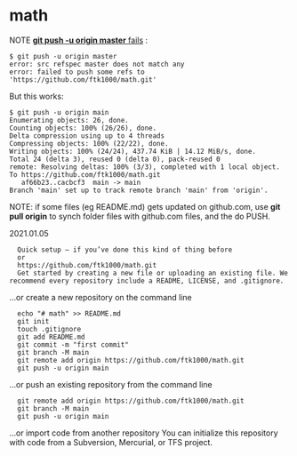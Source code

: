 # math

NOTE [**git push -u origin master** fails](https://stackoverflow.com/questions/60660765/error-failed-to-push-some-refs-to-https-github-com) : 

	$ git push -u origin master
	error: src refspec master does not match any
	error: failed to push some refs to 'https://github.com/ftk1000/math.git'

But this works:

	$ git push -u origin main
	Enumerating objects: 26, done.
	Counting objects: 100% (26/26), done.
	Delta compression using up to 4 threads
	Compressing objects: 100% (22/22), done.
	Writing objects: 100% (24/24), 437.74 KiB | 14.12 MiB/s, done.
	Total 24 (delta 3), reused 0 (delta 0), pack-reused 0
	remote: Resolving deltas: 100% (3/3), completed with 1 local object.
	To https://github.com/ftk1000/math.git
	   af66b23..cacbcf3  main -> main
	Branch 'main' set up to track remote branch 'main' from 'origin'.

NOTE: if some files (eg README.md) gets updated on github.com, use **git pull origin** to synch folder files with github.com files, and the do PUSH.


2021.01.05

      Quick setup — if you’ve done this kind of thing before
      or	
      https://github.com/ftk1000/math.git
      Get started by creating a new file or uploading an existing file. We recommend every repository include a README, LICENSE, and .gitignore.

…or create a new repository on the command line

      echo "# math" >> README.md
      git init
	  touch .gitignore
      git add README.md
      git commit -m "first commit"
      git branch -M main
      git remote add origin https://github.com/ftk1000/math.git
      git push -u origin main
                
…or push an existing repository from the command line

      git remote add origin https://github.com/ftk1000/math.git
      git branch -M main
      git push -u origin main

…or import code from another repository
You can initialize this repository with code from a Subversion, Mercurial, or TFS project.

